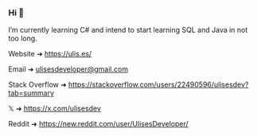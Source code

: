 ### Hi 🫡
I’m currently learning C# and intend to start learning SQL and Java in not too long.

Website ➜ https://ulis.es/

Email ➜ ulisesdeveloper@gmail.com

Stack Overflow ➜ https://stackoverflow.com/users/22490596/ulisesdev?tab=summary

𝕏 ➜ https://x.com/ulisesdev

Reddit ➜ https://new.reddit.com/user/UlisesDeveloper/
<!--
https://raw.githubusercontent.com/gauravghongde/social-icons/master/PNG/Color/Reddit.png
**UlisesDeveloper/UlisesDeveloper** is a ✨ _special_ ✨ repository because its `README.md` (this file) appears on your GitHub profile.

Here are some ideas to get you started:

- 🔭 I’m currently working on ...
- 🌱 I’m currently learning ...
- 👯 I’m looking to collaborate on ...
- 🤔 I’m looking for help with ...
- 💬 Ask me about ...
- 📫 How to reach me: ...
- 😄 Pronouns: ...
- ⚡ Fun fact: ...
-->
